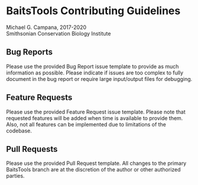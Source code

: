 # BaitsTools Contributing Guidelines  
Michael G. Campana, 2017-2020  
Smithsonian Conservation Biology Institute  

## Bug Reports  
Please use the provided Bug Report issue template to provide as much information as possible. Please indicate if issues are too complex to fully document in the bug report or require large input/output files for debugging.  

## Feature Requests  
Please use the provided Feature Request issue template. Please note that requested features will be added when time is available to provide them. Also, not all features can be implemented due to limitations of the codebase.  

## Pull Requests  
Please use the provided Pull Request template. All changes to the primary BaitsTools branch are at the discretion of the author or other authorized parties.  
